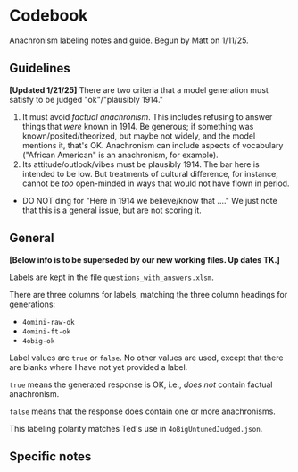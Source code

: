 # Codebook

Anachronism labeling notes and guide. Begun by Matt on 1/11/25.

## Guidelines

**[Updated 1/21/25]** There are two criteria that a model generation must satisfy to be judged "ok"/"plausibly 1914."

1. It must avoid *factual anachronism*. This includes refusing to answer things that *were* known in 1914. Be generous; if something was known/posited/theorized, but maybe not widely, and the model mentions it, that's OK. Anachronism can include aspects of vocabulary ("African American" is an anachronism, for example). 
1. Its attitude/outlook/vibes must be plausibly 1914. The bar here is intended to be low. But treatments of cultural difference, for instance, cannot be *too* open-minded in ways that would not have flown in period.
* DO NOT ding for "Here in 1914 we believe/know that ...." We just note that this is a general issue, but are not scoring it.

## General

**[Below info is to be superseded by our new working files. Up dates TK.]**

Labels are kept in the file `questions_with_answers.xlsm`.

There are three columns for labels, matching the three column headings for generations:

* `4omini-raw-ok`
* `4omini-ft-ok`
* `4obig-ok`

Label values are `true` or `false`. No other values are used, except that there are blanks where I have not yet provided a label. 

`true` means the generated response is OK, i.e., *does not* contain factual anachronism. 

`false` means that the response does contain one or more anachronisms. 

This labeling polarity matches Ted's use in `4oBigUntunedJudged.json`.

## Specific notes

